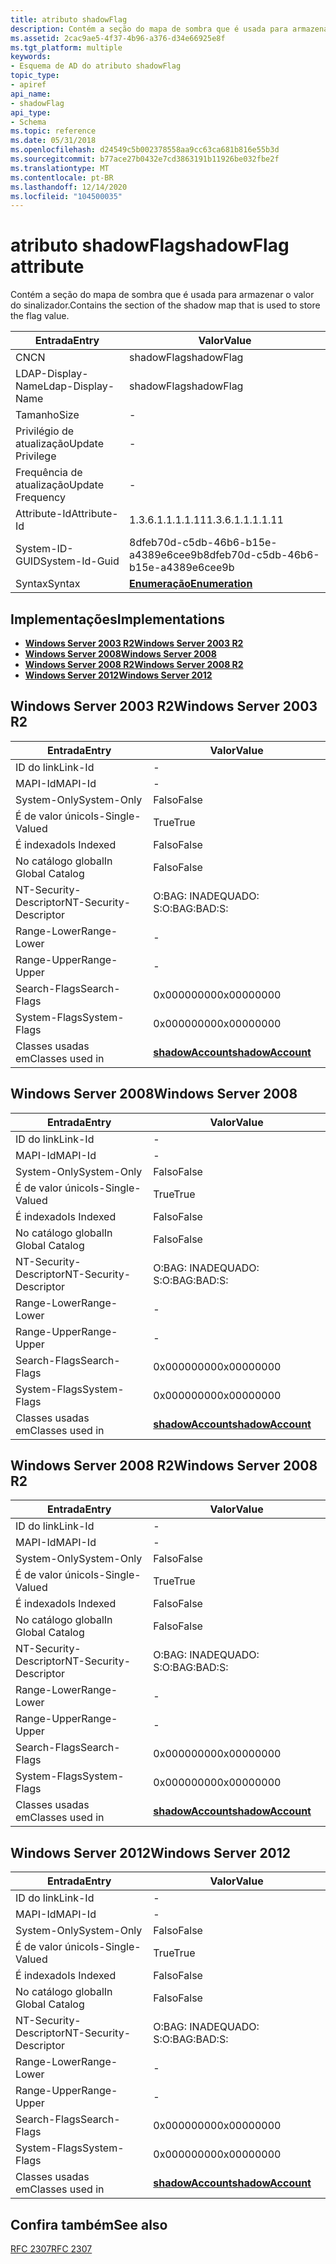 ```yaml
---
title: atributo shadowFlag
description: Contém a seção do mapa de sombra que é usada para armazenar o valor do sinalizador.
ms.assetid: 2cac9ae5-4f37-4b96-a376-d34e66925e8f
ms.tgt_platform: multiple
keywords:
- Esquema de AD do atributo shadowFlag
topic_type:
- apiref
api_name:
- shadowFlag
api_type:
- Schema
ms.topic: reference
ms.date: 05/31/2018
ms.openlocfilehash: d24549c5b002378558aa9cc63ca681b816e55b3d
ms.sourcegitcommit: b77ace27b0432e7cd3863191b11926be032fbe2f
ms.translationtype: MT
ms.contentlocale: pt-BR
ms.lasthandoff: 12/14/2020
ms.locfileid: "104500035"
---
```

# <a name="shadowflag-attribute"></a><span data-ttu-id="9ae75-104">atributo shadowFlag</span><span class="sxs-lookup"><span data-stu-id="9ae75-104">shadowFlag attribute</span></span>

<span data-ttu-id="9ae75-105">Contém a seção do mapa de sombra que é usada para armazenar o valor do sinalizador.</span><span class="sxs-lookup"><span data-stu-id="9ae75-105">Contains the section of the shadow map that is used to store the flag value.</span></span>



| <span data-ttu-id="9ae75-106">Entrada</span><span class="sxs-lookup"><span data-stu-id="9ae75-106">Entry</span></span> | <span data-ttu-id="9ae75-107">Valor</span><span class="sxs-lookup"><span data-stu-id="9ae75-107">Value</span></span> |
|-------------------|--------------------------------------|
| <span data-ttu-id="9ae75-108">CN</span><span class="sxs-lookup"><span data-stu-id="9ae75-108">CN</span></span>                | <span data-ttu-id="9ae75-109">shadowFlag</span><span class="sxs-lookup"><span data-stu-id="9ae75-109">shadowFlag</span></span>                           |
| <span data-ttu-id="9ae75-110">LDAP-Display-Name</span><span class="sxs-lookup"><span data-stu-id="9ae75-110">Ldap-Display-Name</span></span> | <span data-ttu-id="9ae75-111">shadowFlag</span><span class="sxs-lookup"><span data-stu-id="9ae75-111">shadowFlag</span></span>                           |
| <span data-ttu-id="9ae75-112">Tamanho</span><span class="sxs-lookup"><span data-stu-id="9ae75-112">Size</span></span>              | \-                                   |
| <span data-ttu-id="9ae75-113">Privilégio de atualização</span><span class="sxs-lookup"><span data-stu-id="9ae75-113">Update Privilege</span></span>  | \-                                   |
| <span data-ttu-id="9ae75-114">Frequência de atualização</span><span class="sxs-lookup"><span data-stu-id="9ae75-114">Update Frequency</span></span>  | \-                                   |
| <span data-ttu-id="9ae75-115">Attribute-Id</span><span class="sxs-lookup"><span data-stu-id="9ae75-115">Attribute-Id</span></span>      | <span data-ttu-id="9ae75-116">1.3.6.1.1.1.1.11</span><span class="sxs-lookup"><span data-stu-id="9ae75-116">1.3.6.1.1.1.1.11</span></span>                     |
| <span data-ttu-id="9ae75-117">System-ID-GUID</span><span class="sxs-lookup"><span data-stu-id="9ae75-117">System-Id-Guid</span></span>    | <span data-ttu-id="9ae75-118">8dfeb70d-c5db-46b6-b15e-a4389e6cee9b</span><span class="sxs-lookup"><span data-stu-id="9ae75-118">8dfeb70d-c5db-46b6-b15e-a4389e6cee9b</span></span> |
| <span data-ttu-id="9ae75-119">Syntax</span><span class="sxs-lookup"><span data-stu-id="9ae75-119">Syntax</span></span>            | [<span data-ttu-id="9ae75-120">**Enumeração**</span><span class="sxs-lookup"><span data-stu-id="9ae75-120">**Enumeration**</span></span>](s-enumeration.md) |



## <a name="implementations"></a><span data-ttu-id="9ae75-121">Implementações</span><span class="sxs-lookup"><span data-stu-id="9ae75-121">Implementations</span></span>

-   [<span data-ttu-id="9ae75-122">**Windows Server 2003 R2**</span><span class="sxs-lookup"><span data-stu-id="9ae75-122">**Windows Server 2003 R2**</span></span>](#windows-server-2003-r2)
-   [<span data-ttu-id="9ae75-123">**Windows Server 2008**</span><span class="sxs-lookup"><span data-stu-id="9ae75-123">**Windows Server 2008**</span></span>](#windows-server-2008)
-   [<span data-ttu-id="9ae75-124">**Windows Server 2008 R2**</span><span class="sxs-lookup"><span data-stu-id="9ae75-124">**Windows Server 2008 R2**</span></span>](#windows-server-2008-r2)
-   [<span data-ttu-id="9ae75-125">**Windows Server 2012**</span><span class="sxs-lookup"><span data-stu-id="9ae75-125">**Windows Server 2012**</span></span>](#windows-server-2012)

## <a name="windows-server-2003-r2"></a><span data-ttu-id="9ae75-126">Windows Server 2003 R2</span><span class="sxs-lookup"><span data-stu-id="9ae75-126">Windows Server 2003 R2</span></span>



| <span data-ttu-id="9ae75-127">Entrada</span><span class="sxs-lookup"><span data-stu-id="9ae75-127">Entry</span></span> | <span data-ttu-id="9ae75-128">Valor</span><span class="sxs-lookup"><span data-stu-id="9ae75-128">Value</span></span> |
|------------------------|-----------------------------------------------------|
| <span data-ttu-id="9ae75-129">ID do link</span><span class="sxs-lookup"><span data-stu-id="9ae75-129">Link-Id</span></span>                | \-                                                  |
| <span data-ttu-id="9ae75-130">MAPI-Id</span><span class="sxs-lookup"><span data-stu-id="9ae75-130">MAPI-Id</span></span>                | \-                                                  |
| <span data-ttu-id="9ae75-131">System-Only</span><span class="sxs-lookup"><span data-stu-id="9ae75-131">System-Only</span></span>            | <span data-ttu-id="9ae75-132">Falso</span><span class="sxs-lookup"><span data-stu-id="9ae75-132">False</span></span>                                               |
| <span data-ttu-id="9ae75-133">É de valor único</span><span class="sxs-lookup"><span data-stu-id="9ae75-133">Is-Single-Valued</span></span>       | <span data-ttu-id="9ae75-134">True</span><span class="sxs-lookup"><span data-stu-id="9ae75-134">True</span></span>                                                |
| <span data-ttu-id="9ae75-135">É indexado</span><span class="sxs-lookup"><span data-stu-id="9ae75-135">Is Indexed</span></span>             | <span data-ttu-id="9ae75-136">Falso</span><span class="sxs-lookup"><span data-stu-id="9ae75-136">False</span></span>                                               |
| <span data-ttu-id="9ae75-137">No catálogo global</span><span class="sxs-lookup"><span data-stu-id="9ae75-137">In Global Catalog</span></span>      | <span data-ttu-id="9ae75-138">Falso</span><span class="sxs-lookup"><span data-stu-id="9ae75-138">False</span></span>                                               |
| <span data-ttu-id="9ae75-139">NT-Security-Descriptor</span><span class="sxs-lookup"><span data-stu-id="9ae75-139">NT-Security-Descriptor</span></span> | <span data-ttu-id="9ae75-140">O:BAG: INADEQUADO: S:</span><span class="sxs-lookup"><span data-stu-id="9ae75-140">O:BAG:BAD:S:</span></span>                                        |
| <span data-ttu-id="9ae75-141">Range-Lower</span><span class="sxs-lookup"><span data-stu-id="9ae75-141">Range-Lower</span></span>            | \-                                                  |
| <span data-ttu-id="9ae75-142">Range-Upper</span><span class="sxs-lookup"><span data-stu-id="9ae75-142">Range-Upper</span></span>            | \-                                                  |
| <span data-ttu-id="9ae75-143">Search-Flags</span><span class="sxs-lookup"><span data-stu-id="9ae75-143">Search-Flags</span></span>           | <span data-ttu-id="9ae75-144">0x00000000</span><span class="sxs-lookup"><span data-stu-id="9ae75-144">0x00000000</span></span>                                          |
| <span data-ttu-id="9ae75-145">System-Flags</span><span class="sxs-lookup"><span data-stu-id="9ae75-145">System-Flags</span></span>           | <span data-ttu-id="9ae75-146">0x00000000</span><span class="sxs-lookup"><span data-stu-id="9ae75-146">0x00000000</span></span>                                          |
| <span data-ttu-id="9ae75-147">Classes usadas em</span><span class="sxs-lookup"><span data-stu-id="9ae75-147">Classes used in</span></span>        | [<span data-ttu-id="9ae75-148">**shadowAccount**</span><span class="sxs-lookup"><span data-stu-id="9ae75-148">**shadowAccount**</span></span>](c-shadowaccount.md)<br/> |



## <a name="windows-server-2008"></a><span data-ttu-id="9ae75-149">Windows Server 2008</span><span class="sxs-lookup"><span data-stu-id="9ae75-149">Windows Server 2008</span></span>



| <span data-ttu-id="9ae75-150">Entrada</span><span class="sxs-lookup"><span data-stu-id="9ae75-150">Entry</span></span> | <span data-ttu-id="9ae75-151">Valor</span><span class="sxs-lookup"><span data-stu-id="9ae75-151">Value</span></span> |
|------------------------|-----------------------------------------------------|
| <span data-ttu-id="9ae75-152">ID do link</span><span class="sxs-lookup"><span data-stu-id="9ae75-152">Link-Id</span></span>                | \-                                                  |
| <span data-ttu-id="9ae75-153">MAPI-Id</span><span class="sxs-lookup"><span data-stu-id="9ae75-153">MAPI-Id</span></span>                | \-                                                  |
| <span data-ttu-id="9ae75-154">System-Only</span><span class="sxs-lookup"><span data-stu-id="9ae75-154">System-Only</span></span>            | <span data-ttu-id="9ae75-155">Falso</span><span class="sxs-lookup"><span data-stu-id="9ae75-155">False</span></span>                                               |
| <span data-ttu-id="9ae75-156">É de valor único</span><span class="sxs-lookup"><span data-stu-id="9ae75-156">Is-Single-Valued</span></span>       | <span data-ttu-id="9ae75-157">True</span><span class="sxs-lookup"><span data-stu-id="9ae75-157">True</span></span>                                                |
| <span data-ttu-id="9ae75-158">É indexado</span><span class="sxs-lookup"><span data-stu-id="9ae75-158">Is Indexed</span></span>             | <span data-ttu-id="9ae75-159">Falso</span><span class="sxs-lookup"><span data-stu-id="9ae75-159">False</span></span>                                               |
| <span data-ttu-id="9ae75-160">No catálogo global</span><span class="sxs-lookup"><span data-stu-id="9ae75-160">In Global Catalog</span></span>      | <span data-ttu-id="9ae75-161">Falso</span><span class="sxs-lookup"><span data-stu-id="9ae75-161">False</span></span>                                               |
| <span data-ttu-id="9ae75-162">NT-Security-Descriptor</span><span class="sxs-lookup"><span data-stu-id="9ae75-162">NT-Security-Descriptor</span></span> | <span data-ttu-id="9ae75-163">O:BAG: INADEQUADO: S:</span><span class="sxs-lookup"><span data-stu-id="9ae75-163">O:BAG:BAD:S:</span></span>                                        |
| <span data-ttu-id="9ae75-164">Range-Lower</span><span class="sxs-lookup"><span data-stu-id="9ae75-164">Range-Lower</span></span>            | \-                                                  |
| <span data-ttu-id="9ae75-165">Range-Upper</span><span class="sxs-lookup"><span data-stu-id="9ae75-165">Range-Upper</span></span>            | \-                                                  |
| <span data-ttu-id="9ae75-166">Search-Flags</span><span class="sxs-lookup"><span data-stu-id="9ae75-166">Search-Flags</span></span>           | <span data-ttu-id="9ae75-167">0x00000000</span><span class="sxs-lookup"><span data-stu-id="9ae75-167">0x00000000</span></span>                                          |
| <span data-ttu-id="9ae75-168">System-Flags</span><span class="sxs-lookup"><span data-stu-id="9ae75-168">System-Flags</span></span>           | <span data-ttu-id="9ae75-169">0x00000000</span><span class="sxs-lookup"><span data-stu-id="9ae75-169">0x00000000</span></span>                                          |
| <span data-ttu-id="9ae75-170">Classes usadas em</span><span class="sxs-lookup"><span data-stu-id="9ae75-170">Classes used in</span></span>        | [<span data-ttu-id="9ae75-171">**shadowAccount**</span><span class="sxs-lookup"><span data-stu-id="9ae75-171">**shadowAccount**</span></span>](c-shadowaccount.md)<br/> |



## <a name="windows-server-2008-r2"></a><span data-ttu-id="9ae75-172">Windows Server 2008 R2</span><span class="sxs-lookup"><span data-stu-id="9ae75-172">Windows Server 2008 R2</span></span>



| <span data-ttu-id="9ae75-173">Entrada</span><span class="sxs-lookup"><span data-stu-id="9ae75-173">Entry</span></span> | <span data-ttu-id="9ae75-174">Valor</span><span class="sxs-lookup"><span data-stu-id="9ae75-174">Value</span></span> |
|------------------------|-----------------------------------------------------|
| <span data-ttu-id="9ae75-175">ID do link</span><span class="sxs-lookup"><span data-stu-id="9ae75-175">Link-Id</span></span>                | \-                                                  |
| <span data-ttu-id="9ae75-176">MAPI-Id</span><span class="sxs-lookup"><span data-stu-id="9ae75-176">MAPI-Id</span></span>                | \-                                                  |
| <span data-ttu-id="9ae75-177">System-Only</span><span class="sxs-lookup"><span data-stu-id="9ae75-177">System-Only</span></span>            | <span data-ttu-id="9ae75-178">Falso</span><span class="sxs-lookup"><span data-stu-id="9ae75-178">False</span></span>                                               |
| <span data-ttu-id="9ae75-179">É de valor único</span><span class="sxs-lookup"><span data-stu-id="9ae75-179">Is-Single-Valued</span></span>       | <span data-ttu-id="9ae75-180">True</span><span class="sxs-lookup"><span data-stu-id="9ae75-180">True</span></span>                                                |
| <span data-ttu-id="9ae75-181">É indexado</span><span class="sxs-lookup"><span data-stu-id="9ae75-181">Is Indexed</span></span>             | <span data-ttu-id="9ae75-182">Falso</span><span class="sxs-lookup"><span data-stu-id="9ae75-182">False</span></span>                                               |
| <span data-ttu-id="9ae75-183">No catálogo global</span><span class="sxs-lookup"><span data-stu-id="9ae75-183">In Global Catalog</span></span>      | <span data-ttu-id="9ae75-184">Falso</span><span class="sxs-lookup"><span data-stu-id="9ae75-184">False</span></span>                                               |
| <span data-ttu-id="9ae75-185">NT-Security-Descriptor</span><span class="sxs-lookup"><span data-stu-id="9ae75-185">NT-Security-Descriptor</span></span> | <span data-ttu-id="9ae75-186">O:BAG: INADEQUADO: S:</span><span class="sxs-lookup"><span data-stu-id="9ae75-186">O:BAG:BAD:S:</span></span>                                        |
| <span data-ttu-id="9ae75-187">Range-Lower</span><span class="sxs-lookup"><span data-stu-id="9ae75-187">Range-Lower</span></span>            | \-                                                  |
| <span data-ttu-id="9ae75-188">Range-Upper</span><span class="sxs-lookup"><span data-stu-id="9ae75-188">Range-Upper</span></span>            | \-                                                  |
| <span data-ttu-id="9ae75-189">Search-Flags</span><span class="sxs-lookup"><span data-stu-id="9ae75-189">Search-Flags</span></span>           | <span data-ttu-id="9ae75-190">0x00000000</span><span class="sxs-lookup"><span data-stu-id="9ae75-190">0x00000000</span></span>                                          |
| <span data-ttu-id="9ae75-191">System-Flags</span><span class="sxs-lookup"><span data-stu-id="9ae75-191">System-Flags</span></span>           | <span data-ttu-id="9ae75-192">0x00000000</span><span class="sxs-lookup"><span data-stu-id="9ae75-192">0x00000000</span></span>                                          |
| <span data-ttu-id="9ae75-193">Classes usadas em</span><span class="sxs-lookup"><span data-stu-id="9ae75-193">Classes used in</span></span>        | [<span data-ttu-id="9ae75-194">**shadowAccount**</span><span class="sxs-lookup"><span data-stu-id="9ae75-194">**shadowAccount**</span></span>](c-shadowaccount.md)<br/> |



## <a name="windows-server-2012"></a><span data-ttu-id="9ae75-195">Windows Server 2012</span><span class="sxs-lookup"><span data-stu-id="9ae75-195">Windows Server 2012</span></span>



| <span data-ttu-id="9ae75-196">Entrada</span><span class="sxs-lookup"><span data-stu-id="9ae75-196">Entry</span></span> | <span data-ttu-id="9ae75-197">Valor</span><span class="sxs-lookup"><span data-stu-id="9ae75-197">Value</span></span> |
|------------------------|-----------------------------------------------------|
| <span data-ttu-id="9ae75-198">ID do link</span><span class="sxs-lookup"><span data-stu-id="9ae75-198">Link-Id</span></span>                | \-                                                  |
| <span data-ttu-id="9ae75-199">MAPI-Id</span><span class="sxs-lookup"><span data-stu-id="9ae75-199">MAPI-Id</span></span>                | \-                                                  |
| <span data-ttu-id="9ae75-200">System-Only</span><span class="sxs-lookup"><span data-stu-id="9ae75-200">System-Only</span></span>            | <span data-ttu-id="9ae75-201">Falso</span><span class="sxs-lookup"><span data-stu-id="9ae75-201">False</span></span>                                               |
| <span data-ttu-id="9ae75-202">É de valor único</span><span class="sxs-lookup"><span data-stu-id="9ae75-202">Is-Single-Valued</span></span>       | <span data-ttu-id="9ae75-203">True</span><span class="sxs-lookup"><span data-stu-id="9ae75-203">True</span></span>                                                |
| <span data-ttu-id="9ae75-204">É indexado</span><span class="sxs-lookup"><span data-stu-id="9ae75-204">Is Indexed</span></span>             | <span data-ttu-id="9ae75-205">Falso</span><span class="sxs-lookup"><span data-stu-id="9ae75-205">False</span></span>                                               |
| <span data-ttu-id="9ae75-206">No catálogo global</span><span class="sxs-lookup"><span data-stu-id="9ae75-206">In Global Catalog</span></span>      | <span data-ttu-id="9ae75-207">Falso</span><span class="sxs-lookup"><span data-stu-id="9ae75-207">False</span></span>                                               |
| <span data-ttu-id="9ae75-208">NT-Security-Descriptor</span><span class="sxs-lookup"><span data-stu-id="9ae75-208">NT-Security-Descriptor</span></span> | <span data-ttu-id="9ae75-209">O:BAG: INADEQUADO: S:</span><span class="sxs-lookup"><span data-stu-id="9ae75-209">O:BAG:BAD:S:</span></span>                                        |
| <span data-ttu-id="9ae75-210">Range-Lower</span><span class="sxs-lookup"><span data-stu-id="9ae75-210">Range-Lower</span></span>            | \-                                                  |
| <span data-ttu-id="9ae75-211">Range-Upper</span><span class="sxs-lookup"><span data-stu-id="9ae75-211">Range-Upper</span></span>            | \-                                                  |
| <span data-ttu-id="9ae75-212">Search-Flags</span><span class="sxs-lookup"><span data-stu-id="9ae75-212">Search-Flags</span></span>           | <span data-ttu-id="9ae75-213">0x00000000</span><span class="sxs-lookup"><span data-stu-id="9ae75-213">0x00000000</span></span>                                          |
| <span data-ttu-id="9ae75-214">System-Flags</span><span class="sxs-lookup"><span data-stu-id="9ae75-214">System-Flags</span></span>           | <span data-ttu-id="9ae75-215">0x00000000</span><span class="sxs-lookup"><span data-stu-id="9ae75-215">0x00000000</span></span>                                          |
| <span data-ttu-id="9ae75-216">Classes usadas em</span><span class="sxs-lookup"><span data-stu-id="9ae75-216">Classes used in</span></span>        | [<span data-ttu-id="9ae75-217">**shadowAccount**</span><span class="sxs-lookup"><span data-stu-id="9ae75-217">**shadowAccount**</span></span>](c-shadowaccount.md)<br/> |



## <a name="see-also"></a><span data-ttu-id="9ae75-218">Confira também</span><span class="sxs-lookup"><span data-stu-id="9ae75-218">See also</span></span>

<dl> <dt>

[<span data-ttu-id="9ae75-219">RFC 2307</span><span class="sxs-lookup"><span data-stu-id="9ae75-219">RFC 2307</span></span>](https://www.ietf.org/rfc/rfc2307.txt)
</dt> </dl>

 

 





